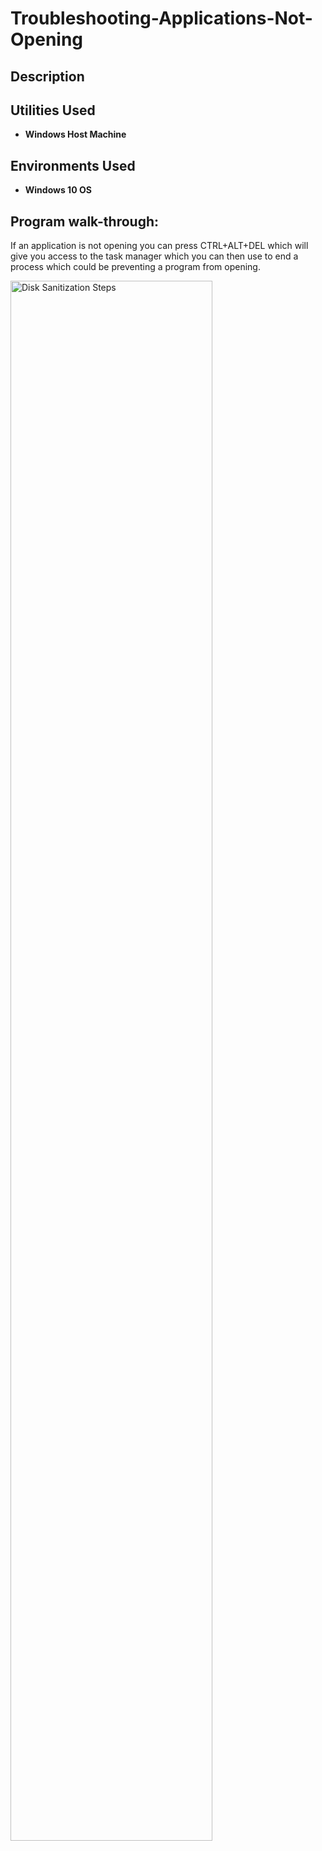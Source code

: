 <h1>Troubleshooting-Applications-Not-Opening</h1>


<h2>Description</h2>


<h2>Utilities Used</h2>


- <b>Windows Host Machine</b> 

<h2>Environments Used </h2>

- <b>Windows 10 OS</b>


<h2>Program walk-through:</h2>

If an application is not opening you can press CTRL+ALT+DEL which will give you access to the task manager which you can then use to end a process which could be preventing a program from opening.

<img src="https://i.imgur.com/Vo9lIMX.png" height="80%" width="80%" alt="Disk Sanitization Steps"/>
